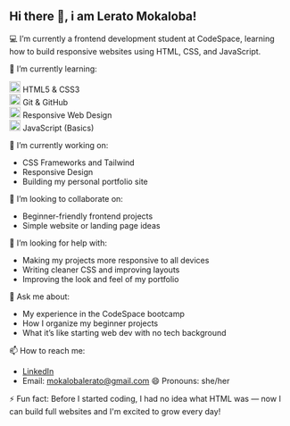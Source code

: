 ## Hi there 👋, i am Lerato Mokaloba!

💻 I’m currently a frontend development student at CodeSpace, learning how to build responsive websites using HTML, CSS, and JavaScript.

🌱 I’m currently learning:

<img src="https://cdn.jsdelivr.net/gh/devicons/devicon/icons/html5/html5-original.svg" width="20"/> HTML5 & CSS3  
<img src="https://cdn.jsdelivr.net/gh/devicons/devicon/icons/git/git-original.svg" width="20"/> Git & GitHub  
<img src="https://img.icons8.com/fluency/48/responsive.png" width="20"/> Responsive Web Design  
<img src="https://cdn.jsdelivr.net/gh/devicons/devicon/icons/javascript/javascript-original.svg" width="20"/> JavaScript (Basics)

🔭 I’m currently working on:
- CSS Frameworks and Tailwind     
- Responsive Design
- Building my personal portfolio site

👯 I’m looking to collaborate on:
- Beginner-friendly frontend projects
- Simple website or landing page ideas

🤔 I’m looking for help with:
- Making my projects more responsive to all devices  
- Writing cleaner CSS and improving layouts    
- Improving the look and feel of my portfolio   

💬 Ask me about:
- My experience in the CodeSpace bootcamp
- How I organize my beginner projects
- What it’s like starting web dev with no tech background

📫 How to reach me:
- [LinkedIn](https://www.linkedin.com/in/lerato-mokaloba-79186520b)
- Email: mokalobalerato@gmail.com
😄 Pronouns: she/her

⚡ Fun fact:
Before I started coding, I had no idea what HTML was — now I can build full websites and I'm excited to grow every day!
